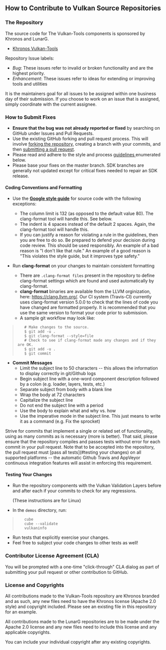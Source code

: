 ## How to Contribute to Vulkan Source Repositories

### **The Repository**

The source code for The Vulkan-Tools components is sponsored by Khronos and LunarG.
* [Khronos Vulkan-Tools](https://github.com/KhronosGroup/Vulkan-Tools)


Repository Issue labels:

* _Bug_:          These issues refer to invalid or broken functionality and are the highest priority.
* _Enhancement_:  These issues refer to ideas for extending or improving tools and utilities

It is the maintainers goal for all issues to be assigned within one business day of their submission. If you choose
to work on an issue that is assigned, simply coordinate with the current assignee.

### **How to Submit Fixes**

* **Ensure that the bug was not already reported or fixed** by searching on GitHub under Issues
  and Pull Requests.
* Use the existing GitHub forking and pull request process.
  This will involve [forking the repository](https://help.github.com/articles/fork-a-repo/),
  creating a branch with your commits, and then [submitting a pull request](https://help.github.com/articles/using-pull-requests/).
* Please read and adhere to the style and process [guidelines ](#coding-conventions-and-formatting) enumerated below.
* Please base your fixes on the master branch.  SDK branches are generally not updated except for critical fixes needed to repair an SDK release.


#### **Coding Conventions and Formatting**
* Use the **[Google style guide](https://google.github.io/styleguide/cppguide.html)** for source code with the following exceptions:
    * The column limit is 132 (as opposed to the default value 80). The clang-format tool will handle this. See below.
    * The indent is 4 spaces instead of the default 2 spaces. Again, the clang-format tool will handle this.
    * If you can justify a reason for violating a rule in the guidelines, then you are free to do so. Be prepared to defend your
decision during code review. This should be used responsibly. An example of a bad reason is "I don't like that rule." An example of
a good reason is "This violates the style guide, but it improves type safety."

* Run **clang-format** on your changes to maintain consistent formatting
    * There are `.clang-format files` present in the repository to define clang-format settings
      which are found and used automatically by clang-format.
	* **clang-format** binaries are available from the LLVM orginization, here: https://clang.llvm.org/. Our CI system (Travis-CI)
	  currently uses clang-format version 5.0.0 to check that the lines of code you have changed are formatted properly. It is
	  recommended that you use the same version to format your code prior to submission.
    * A sample git workflow may look like:

>        # Make changes to the source.
>        $ git add -u .
>        $ git clang-format --style=file
>        # Check to see if clang-format made any changes and if they are OK.
>        $ git add -u .
>        $ git commit

* **Commit Messages**
    * Limit the subject line to 50 characters -- this allows the information to display correctly in git/Github logs
    * Begin subject line with a one-word component description followed by a colon (e.g. loader, layers, tests, etc.)
    * Separate subject from body with a blank line
    * Wrap the body at 72 characters
    * Capitalize the subject line
    * Do not end the subject line with a period
    * Use the body to explain what and why vs. how
    * Use the imperative mode in the subject line. This just means to write it as a command (e.g. Fix the sprocket)

Strive for commits that implement a single or related set of functionality, using as many commits as is necessary (more is better).
That said, please ensure that the repository compiles and passes tests without error for each commit in your pull request.  Note
that to be accepted into the repository, the pull request must [pass all tests](#testing your changes) on all supported platforms
-- the automatic Github Travis and AppVeyor continuous integration features will assist in enforcing this requirement.

#### **Testing Your Changes**
* Run the repository components with the Vulkan Validation Layers before and after each if your commits to check for any regressions.

  (These instructions are for Linux)
* In the `demos` directory, run:

>        cube
>        cube --validate
>        vulkaninfo

* Run tests that explicitly exercise your changes.
* Feel free to subject your code changes to other tests as well!


### **Contributor License Agreement (CLA)**

You will be prompted with a one-time "click-through" CLA dialog as part of submitting your pull request
or other contribution to GitHub.

### **License and Copyrights**

All contributions made to the Vulkan-Tools repository are Khronos branded and as such,
any new files need to have the Khronos license (Apache 2.0 style) and copyright included.
Please see an existing file in this repository for an example.

All contributions made to the LunarG repositories are to be made under the Apache 2.0 license
and any new files need to include this license and any applicable copyrights.

You can include your individual copyright after any existing copyrights.
